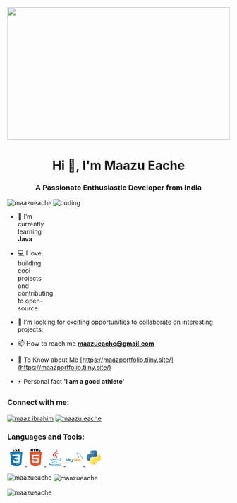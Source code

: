 <img src="https://th.bing.com/th/id/R.9946a14d07514787b83092cbb499236f?rik=zmQEHZQRMfj9bQ&pid=ImgRaw&r=0" width="100%" height="300">

<h1 align="center">Hi 👋, I'm Maazu Eache</h1>
<h3 align="center">A Passionate Enthusiastic Developer from India</h3>
<img align="right" alt="coding" width="400" height="250" src="https://th.bing.com/th/id/R.81178b47a8598f0c81c4799f2cdd4057?rik=5cuVK%2bfI%2bsPqqw&pid=ImgRaw&r=0">

<p align="left"> <img src="https://komarev.com/ghpvc/?username=maazueache&label=Profile%20views&color=0e75b6&style=flat" alt="maazueache" /> </p>

- 🌱 I’m currently learning **Java**
 
- 💻 I love building cool projects and contributing to open-source.

- 🔭 I’m looking for exciting opportunities to collaborate on interesting projects.

- 📫 How to reach me **maazueache@gmail.com**

- 📄 To Know about Me [https://maazportfolio.tiiny.site/](https://maazportfolio.tiiny.site/)

- ⚡ Personal fact **'I am a good athlete'**

<h3 align="left">Connect with me:</h3>
<p align="left">
<a href="https://linkedin.com/in/maaz ibrahim" target="blank"><img align="center" src="https://raw.githubusercontent.com/rahuldkjain/github-profile-readme-generator/master/src/images/icons/Social/linked-in-alt.svg" alt="maaz ibrahim" height="30" width="40" /></a>
<a href="https://instagram.com/maazu.eache" target="blank"><img align="center" src="https://raw.githubusercontent.com/rahuldkjain/github-profile-readme-generator/master/src/images/icons/Social/instagram.svg" alt="maazu.eache" height="30" width="40" /></a>
</p>

<h3 align="left">Languages and Tools:</h3>
<p align="left"> <a href="https://www.w3schools.com/css/" target="_blank" rel="noreferrer"> <img src="https://raw.githubusercontent.com/devicons/devicon/master/icons/css3/css3-original-wordmark.svg" alt="css3" width="40" height="40"/> </a> <a href="https://www.w3.org/html/" target="_blank" rel="noreferrer"> <img src="https://raw.githubusercontent.com/devicons/devicon/master/icons/html5/html5-original-wordmark.svg" alt="html5" width="40" height="40"/> </a> <a href="https://www.java.com" target="_blank" rel="noreferrer"> <img src="https://raw.githubusercontent.com/devicons/devicon/master/icons/java/java-original.svg" alt="java" width="40" height="40"/> </a> <a href="https://www.mysql.com/" target="_blank" rel="noreferrer"> <img src="https://raw.githubusercontent.com/devicons/devicon/master/icons/mysql/mysql-original-wordmark.svg" alt="mysql" width="40" height="40"/> </a> <a href="https://www.python.org" target="_blank" rel="noreferrer"> <img src="https://raw.githubusercontent.com/devicons/devicon/master/icons/python/python-original.svg" alt="python" width="40" height="40"/> </a> </p>

<p><img align="left" src="https://github-readme-stats.vercel.app/api/top-langs?username=maazueache&show_icons=true&locale=en&layout=compact" alt="maazueache" /></p>

<p>&nbsp;<img align="center" src="https://github-readme-stats.vercel.app/api?username=maazueache&show_icons=true&locale=en" alt="maazueache" /></p>

<p><img align="center" src="https://github-readme-streak-stats.herokuapp.com/?user=maazueache&" alt="maazueache" /></p>
